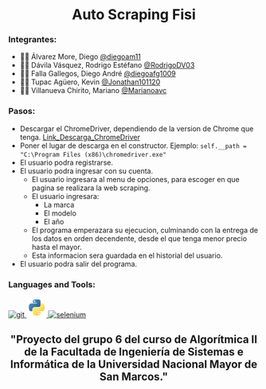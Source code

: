 <h1 align="center">Auto Scraping Fisi</h1>

### Integrantes:
- 👩‍💻 Álvarez More, Diego [@diegoam11](https://github.com/diegoam11)
- 👩‍💻 Dávila Vásquez, Rodrigo Estéfano [@RodrigoDV03](https://github.com/RodrigoDV03)
- 👩‍💻 Falla Gallegos, Diego André [@diegoafg1009](https://github.com/diegoafg1009)
- 👩‍💻 Tupac Agüero, Kevin [@Jonathan101120](https://github.com/Jonathan101120)
- 👩‍💻 Villanueva Chirito, Mariano [@Marianoavc](https://github.com/Marianoavc)

### Pasos:
- Descargar el ChromeDriver, dependiendo de la version de Chrome que tenga. [Link_Descarga_ChromeDriver](https://chromedriver.chromium.org/downloads)
- Poner el lugar de descarga en el constructor. Ejemplo: `self.__path = "C:\Program Files (x86)\chromedriver.exe"`
- El usuario podra registrarse.
- El usuario podra ingresar con su cuenta.
     - El usuario ingresara al menu de opciones, para escoger en que pagina se realizara la web scraping.
     - El usuario ingresara:
        - La marca
        - El modelo
        - El año
     - El programa emperazara su ejecucion, culminando con la entrega de los datos en orden decendente, desde el que tenga menor precio hasta el mayor.
     - Esta informacion sera guardada en el historial del usuario.
 - El usuario podra salir del programa.

<h3 align="left">Languages and Tools:</h3>
<p align="left"> <a href="https://git-scm.com/" target="_blank" rel="noreferrer"> <img src="https://www.vectorlogo.zone/logos/git-scm/git-scm-icon.svg" alt="git" width="40" height="40"/> </a> <a href="https://www.python.org" target="_blank" rel="noreferrer"> <img src="https://raw.githubusercontent.com/devicons/devicon/master/icons/python/python-original.svg" alt="python" width="40" height="40"/> </a> <a href="https://www.selenium.dev" target="_blank" rel="noreferrer"> <img src="https://raw.githubusercontent.com/detain/svg-logos/780f25886640cef088af994181646db2f6b1a3f8/svg/selenium-logo.svg" alt="selenium" width="40" height="40"/> </a> </p>

<h2 align="center">"Proyecto del grupo 6 del curso de Algorítmica II de la Facultada de Ingeniería de Sistemas e Informática de la Universidad Nacional Mayor de San Marcos."</h2>
